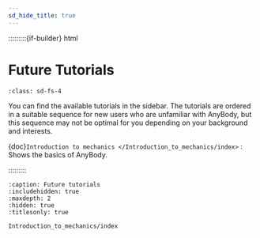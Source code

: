 ```yaml
---
sd_hide_title: true
---
```

:::::::::{if-builder} html

# **Future Tutorials**


```{rubric} Future tutorials
:class: sd-fs-4
```

You can find the available tutorials in the sidebar. The tutorials are ordered in a suitable sequence for new users who are unfamiliar with AnyBody, but this sequence may not be optimal for you depending on your background and interests.


{doc}`Introduction to mechanics </Introduction_to_mechanics/index>`
: Shows the basics of AnyBody.


:::::::::



```{toctree}
:caption: Future tutorials
:includehidden: true
:maxdepth: 2
:hidden: true
:titlesonly: true

Introduction_to_mechanics/index

```




